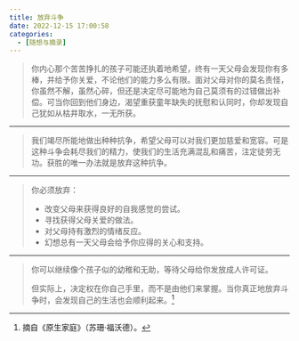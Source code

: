 ```yaml
---
title: 放弃斗争
date: 2022-12-15 17:00:58
categories:
  - [随想与摘录]
---
```


> 你内心那个苦苦挣扎的孩子可能还执着地希望，终有一天父母会发现你有多棒，并给予你关爱，不论他们的能力多么有限。面对父母对你的莫名责怪，你虽然不解，虽然心碎，但还是决定尽可能地为自己莫须有的过错做出补偿。可当你回到他们身边，渴望重获童年缺失的抚慰和认同时，你却发现自己犹如从枯井取水，一无所获。

---

> 我们竭尽所能地做出种种抗争，希望父母可以对我们更加慈爱和宽容。可是这种斗争会耗尽我们的精力，使我们的生活充满混乱和痛苦，注定徒劳无功。获胜的唯一办法就是放弃这种抗争。

---

> 你必须放弃：
>
> - 改变父母来获得良好的自我感觉的尝试。
> - 寻找获得父母关爱的做法。
> - 对父母持有激烈的情绪反应。
> - 幻想总有一天父母会给予你应得的关心和支持。

---

> 你可以继续像个孩子似的幼稚和无助，等待父母给你发放成人许可证。
>
> 但实际上，决定权在你自己手里，而不是由他们来掌握。当你真正地放弃斗争时，会发现自己的生活也会顺利起来。[^1]

[^1]: 摘自《原生家庭》（苏珊·福沃德）。